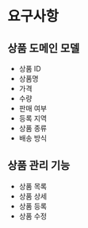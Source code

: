 # 요구사항

## 상품 도메인 모델
- 상품 ID
- 상품명
- 가격
- 수량
- 판매 여부
- 등록 지역
- 상품 종류
- 배송 방식

## 상품 관리 기능
- 상품 목록
- 상품 상세
- 상품 등록
- 상품 수정